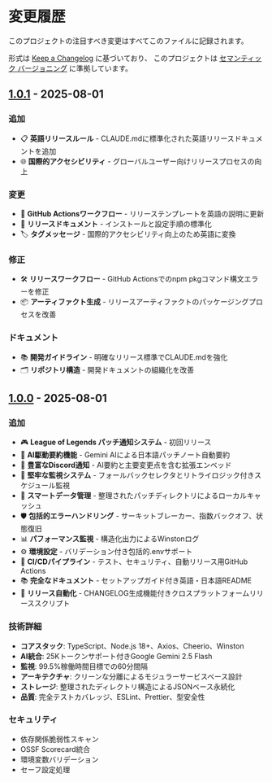 # 変更履歴

このプロジェクトの注目すべき変更はすべてこのファイルに記録されます。

形式は [Keep a Changelog](https://keepachangelog.com/ja/1.0.0/) に基づいており、
このプロジェクトは [セマンティック バージョニング](https://semver.org/lang/ja/) に準拠しています。

## [1.0.1] - 2025-08-01

### 追加
- 📋 **英語リリースルール** - CLAUDE.mdに標準化された英語リリースドキュメントを追加
- 🌐 **国際的アクセシビリティ** - グローバルユーザー向けリリースプロセスの向上

### 変更
- 🔄 **GitHub Actionsワークフロー** - リリーステンプレートを英語の説明に更新
- 📖 **リリースドキュメント** - インストールと設定手順の標準化
- 🏷️ **タグメッセージ** - 国際的アクセシビリティ向上のため英語に変換

### 修正
- 🛠️ **リリースワークフロー** - GitHub Actionsでのnpm pkgコマンド構文エラーを修正
- 📦 **アーティファクト生成** - リリースアーティファクトのパッケージングプロセスを改善

### ドキュメント
- 📚 **開発ガイドライン** - 明確なリリース標準でCLAUDE.mdを強化
- 🗂️ **リポジトリ構造** - 開発ドキュメントの組織化を改善

## [1.0.0] - 2025-08-01

### 追加
- 🎮 **League of Legends パッチ通知システム** - 初回リリース
- 🤖 **AI駆動要約機能** - Gemini AIによる日本語パッチノート自動要約
- 📱 **豊富なDiscord通知** - AI要約と主要変更点を含む拡張エンベッド
- 🔄 **堅牢な監視システム** - フォールバックセレクタとリトライロジック付きスケジュール監視
- 💾 **スマートデータ管理** - 整理されたパッチディレクトリによるローカルキャッシュ
- 🛡️ **包括的エラーハンドリング** - サーキットブレーカー、指数バックオフ、状態復旧
- 📊 **パフォーマンス監視** - 構造化出力によるWinstonログ
- ⚙️ **環境設定** - バリデーション付き包括的.envサポート
- 🚀 **CI/CDパイプライン** - テスト、セキュリティ、自動リリース用GitHub Actions
- 📚 **完全なドキュメント** - セットアップガイド付き英語・日本語README
- 🔧 **リリース自動化** - CHANGELOG生成機能付きクロスプラットフォームリリーススクリプト

### 技術詳細
- **コアスタック**: TypeScript、Node.js 18+、Axios、Cheerio、Winston
- **AI統合**: 25Kトークンサポート付きGoogle Gemini 2.5 Flash
- **監視**: 99.5%稼働時間目標での60分間隔
- **アーキテクチャ**: クリーンな分離によるモジュラーサービスベース設計
- **ストレージ**: 整理されたディレクトリ構造によるJSONベース永続化
- **品質**: 完全テストカバレッジ、ESLint、Prettier、型安全性

### セキュリティ
- 依存関係脆弱性スキャン
- OSSF Scorecard統合
- 環境変数バリデーション
- セーフ設定処理

[1.0.1]: https://github.com/yuu1111/LoL-PatchNote-Notifier/releases/tag/v1.0.1
[1.0.0]: https://github.com/yuu1111/LoL-PatchNote-Notifier/releases/tag/v1.0.0